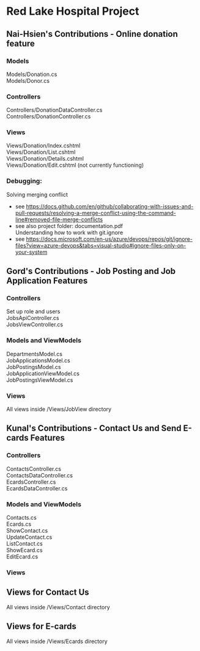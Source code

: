 # Red Lake Hospital Project
## Nai-Hsien's Contributions - Online donation feature
### Models 
Models/Donation.cs <br />
Models/Donor.cs <br />
### Controllers
Controllers/DonationDataController.cs <br />
Controllers/DonationController.cs <br />
### Views
Views/Donation/Index.cshtml <br />
Views/Donation/List.cshtml <br />
Views/Donation/Details.cshtml <br />
Views/Donation/Edit.cshtml (not currently functioning) <br />

### Debugging:
Solving merging conflict <br />
- see https://docs.github.com/en/github/collaborating-with-issues-and-pull-requests/resolving-a-merge-conflict-using-the-command-line#removed-file-merge-conflicts
- see also project folder: documentation.pdf <br />
Understanding how to work with git.ignore <br />
- see https://docs.microsoft.com/en-us/azure/devops/repos/git/ignore-files?view=azure-devops&tabs=visual-studio#ignore-files-only-on-your-system

## Gord's Contributions - Job Posting and Job Application Features

### Controllers
Set up role and users <br />
JobsApiController.cs <br />
JobsViewController.cs <br />

### Models and ViewModels
DepartmentsModel.cs <br />
JobApplicationsModel.cs <br />
JobPostingsModel.cs <br />
JobApplicationViewModel.cs <br />
JobPostingsViewModel.cs <br />

### Views
All views inside /Views/JobView directory


## Kunal's Contributions - Contact Us and Send E-cards Features

### Controllers
ContactsController.cs <br />
ContactsDataController.cs <br />
EcardsController.cs <br />
EcardsDataController.cs <br />

### Models and ViewModels
Contacts.cs <br />
Ecards.cs <br />
ShowContact.cs <br />
UpdateContact.cs <br />
ListContact.cs <br />
ShowEcard.cs <br />
EditEcard.cs <br />

### Views
## Views for Contact Us
All views inside /Views/Contact directory
## Views for E-cards
All views inside /Views/Ecards directory
